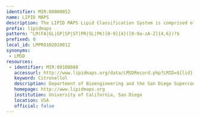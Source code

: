 ```yaml
---
identifier: MIR:00000052
name: LIPID MAPS
description: The LIPID MAPS Lipid Classification System is comprised of eight lipid categories, each with its own subclassification hierarchy. All lipids in the LIPID MAPS Structure Database (LMSD) have been classified using this system and have been assigned LIPID MAPS ID's which reflects their position in the classification hierarchy.
prefix: lipidmaps
pattern: ^LM(FA|GL|GP|SP|ST|PR|SL|PK)[0-9]{4}([0-9a-zA-Z]{4,6})?$
prefixed: 0
local_id: LMPR0102010012
synonyms:
 - LMSD
resources:
 - identifier: MIR:00100080
   accessurl: http://www.lipidmaps.org/data/LMSDRecord.php?LMID=${lid}
   keyword: Citronellol
   description: Department of Bioengineering and the San Diego Supercomputer Center
   homepage: http://www.lipidmaps.org
   institution: University of California, San Diego
   location: USA
   official: false
---
```

